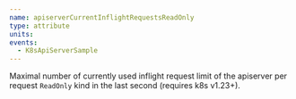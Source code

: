 ```yaml
---
name: apiserverCurrentInflightRequestsReadOnly
type: attribute
units:
events:
  - K8sApiServerSample
---
```


Maximal number of currently used inflight request limit of the apiserver per request `ReadOnly` kind in the last second (requires k8s v1.23+).